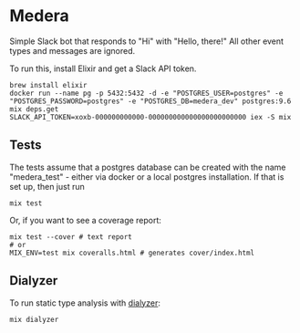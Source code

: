 # Medera

Simple Slack bot that responds to "Hi" with "Hello, there!"
All other event types and messages are ignored.

To run this, install Elixir and get a Slack API token.

```
brew install elixir
docker run --name pg -p 5432:5432 -d -e "POSTGRES_USER=postgres" -e "POSTGRES_PASSWORD=postgres" -e "POSTGRES_DB=medera_dev" postgres:9.6
mix deps.get
SLACK_API_TOKEN=xoxb-000000000000-000000000000000000000000 iex -S mix
```

## Tests

The tests assume that a postgres database can be created with the name
"medera_test" - either via docker or a local postgres installation.  If that is
set up, then just run

```
mix test
```

Or, if you want to see a coverage report:

```
mix test --cover # text report
# or
MIX_ENV=test mix coveralls.html # generates cover/index.html
```

## Dialyzer

To run static type analysis with
[dialyzer](http://erlang.org/doc/man/dialyzer.html):

```
mix dialyzer
```


